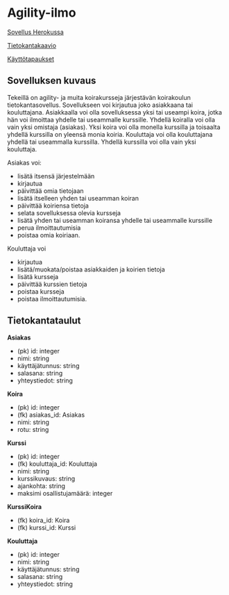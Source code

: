 # Agility-ilmo

[Sovellus Herokussa](https://infinite-taiga-05928.herokuapp.com)

[Tietokantakaavio](https://github.com/pekkalaine/agility-ilmo/blob/master/documentation/Tietokantakaavio.png)

[Käyttötapaukset](https://github.com/pekkalaine/agility-ilmo/blob/master//documentation/kayttotapaukset.md)

## Sovelluksen kuvaus

Tekeillä on agility- ja muita koirakursseja järjestävän koirakoulun tietokantasovellus. Sovellukseen voi kirjautua joko asiakkaana tai kouluttajana. Asiakkaalla voi olla sovelluksessa yksi tai useampi koira, jotka hän voi ilmoittaa yhdelle tai useammalle kurssille. Yhdellä koiralla voi olla vain yksi omistaja (asiakas). Yksi koira voi olla monella kurssilla ja toisaalta yhdellä kurssilla on yleensä monia koiria. Kouluttaja voi olla kouluttajana yhdellä tai useammalla kurssilla. Yhdellä kurssilla voi olla vain yksi kouluttaja.

Asiakas voi:
* lisätä itsensä järjestelmään
* kirjautua
* päivittää omia tietojaan
* lisätä itselleen yhden tai useamman koiran
* päivittää koiriensa tietoja
* selata sovelluksessa olevia kursseja
* lisätä yhden tai useamman koiransa yhdelle tai useammalle kurssille
* perua ilmoittautumisia
* poistaa omia koiriaan.

Kouluttaja voi
* kirjautua
* lisätä/muokata/poistaa asiakkaiden ja koirien tietoja
* lisätä kursseja
* päivittää kurssien tietoja
* poistaa kursseja
* poistaa ilmoittautumisia.

## Tietokantataulut

**Asiakas**
* (pk) id: integer
* nimi: string
* käyttäjätunnus: string
* salasana: string
* yhteystiedot: string

**Koira**
* (pk) id: integer
* (fk) asiakas_id: Asiakas
* nimi: string
* rotu: string

**Kurssi**
* (pk) id: integer
* (fk) kouluttaja_id: Kouluttaja
* nimi: string
* kurssikuvaus: string
* ajankohta: string
* maksimi osallistujamäärä: integer

**KurssiKoira**
* (fk) koira_id: Koira
* (fk) kurssi_id: Kurssi

**Kouluttaja**
* (pk) id: integer
* nimi: string
* käyttäjätunnus: string
* salasana: string
* yhteystiedot: string
